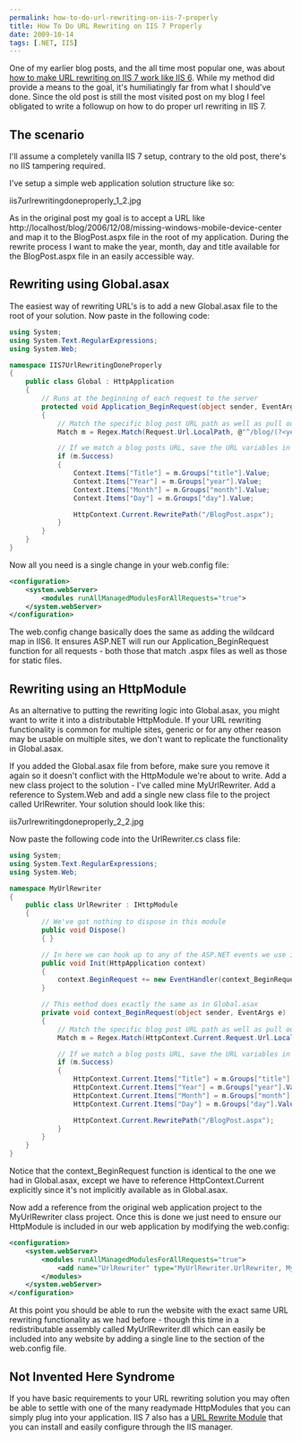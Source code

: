 ```yaml
---
permalink: how-to-do-url-rewriting-on-iis-7-properly
title: How To Do URL Rewriting on IIS 7 Properly
date: 2009-10-14
tags: [.NET, IIS]
---
```

One of my earlier blog posts, and the all time most popular one, was about [how to make URL rewriting on IIS 7 work like IIS 6](/making-url-rewriting-on-iis7-work-like-iis6/). While my method did provide a means to the goal, it's humiliatingly far from what I should've done. Since the old post is still the most visited post on my blog I feel obligated to write a followup on how to do proper url rewriting in IIS 7.

<!-- more -->

## The scenario

I'll assume a completely vanilla IIS 7 setup, contrary to the old post, there's no IIS tampering required.

I've setup a simple web application solution structure like so:

iis7urlrewritingdoneproperly_1_2.jpg

As in the original post my goal is to accept a URL like http://localhost/blog/2006/12/08/missing-windows-mobile-device-center and map it to the BlogPost.aspx file in the root of my application. During the rewrite process I want to make the year, month, day and title available for the BlogPost.aspx file in an easily accessible way.

## Rewriting using Global.asax

The easiest way of rewriting URL's is to add a new Global.asax file to the root of your solution. Now paste in the following code:

```cs
using System;
using System.Text.RegularExpressions;
using System.Web;

namespace IIS7UrlRewritingDoneProperly
{
	public class Global : HttpApplication
	{
		// Runs at the beginning of each request to the server
		protected void Application_BeginRequest(object sender, EventArgs e)
		{
			// Match the specific blog post URL path as well as pull out variables in regex groups
			Match m = Regex.Match(Request.Url.LocalPath, @"^/blog/(?<year>d{4})/(?<month>d{2})/(?<day>d{2})/(?<title>.*)/?$");

			// If we match a blog posts URL, save the URL variables in Context.Items and rewrite to /BlogPost.aspx
			if (m.Success)
			{
				Context.Items["Title"] = m.Groups["title"].Value;
				Context.Items["Year"] = m.Groups["year"].Value;
				Context.Items["Month"] = m.Groups["month"].Value;
				Context.Items["Day"] = m.Groups["day"].Value;

				HttpContext.Current.RewritePath("/BlogPost.aspx");
			}
		}
	}
}
```

Now all you need is a single change in your web.config file:

```xml
<configuration>
	<system.webServer>
		<modules runAllManagedModulesForAllRequests="true">
	</system.webServer>
</configuration>
```

The web.config change basically does the same as adding the wildcard map in IIS6. It ensures ASP.NET will run our Application_BeginRequest function for all requests - both those that match .aspx files as well as those for static files.

## Rewriting using an HttpModule

As an alternative to putting the rewriting logic into Global.asax, you might want to write it into a distributable HttpModule. If your URL rewriting functionality is common for multiple sites, generic or for any other reason may be usable on multiple sites, we don't want to replicate the functionality in Global.asax.

If you added the Global.asax file from before, make sure you remove it again so it doesn't conflict with the HttpModule we're about to write. Add a new class project to the solution - I've called mine MyUrlRewriter. Add a reference to System.Web and add a single new class file to the project called UrlRewriter. Your solution should look like this:

iis7urlrewritingdoneproperly_2_2.jpg

Now paste the following code into the UrlRewriter.cs class file:

```cs
using System;
using System.Text.RegularExpressions;
using System.Web;

namespace MyUrlRewriter
{
	public class UrlRewriter : IHttpModule
	{
		// We've got nothing to dispose in this module
		public void Dispose()
		{ }

		// In here we can hook up to any of the ASP.NET events we use in Global.asax
		public void Init(HttpApplication context)
		{
			context.BeginRequest += new EventHandler(context_BeginRequest);
		}

		// This method does exactly the same as in Global.asax
		private void context_BeginRequest(object sender, EventArgs e)
		{
			// Match the specific blog post URL path as well as pull out variables in regex groups
			Match m = Regex.Match(HttpContext.Current.Request.Url.LocalPath, @"^/blog/(?<year>d{4})/(?<month>d{2})/(?<day>d{2})/(?<title>.*)/?$");

			// If we match a blog posts URL, save the URL variables in Context.Items and rewrite to /BlogPost.aspx
			if (m.Success)
			{
				HttpContext.Current.Items["Title"] = m.Groups["title"].Value;
				HttpContext.Current.Items["Year"] = m.Groups["year"].Value;
				HttpContext.Current.Items["Month"] = m.Groups["month"].Value;
				HttpContext.Current.Items["Day"] = m.Groups["day"].Value;

				HttpContext.Current.RewritePath("/BlogPost.aspx");
			}
		}
	}
}
```

Notice that the context_BeginRequest function is identical to the one we had in Global.asax, except we have to reference HttpContext.Current explicitly since it's not implicitly available as in Global.asax.

Now add a reference from the original web application project to the MyUrlRewriter class project. Once this is done we just need to ensure our HttpModule is included in our web application by modifying the web.config:

```xml
<configuration>
    <system.webServer>
        <modules runAllManagedModulesForAllRequests="true">
            <add name="UrlRewriter" type="MyUrlRewriter.UrlRewriter, MyUrlRewriter"/>
        </modules>
    </system.webServer>
</configuration>
```

At this point you should be able to run the website with the exact same URL rewriting functionality as we had before - though this time in a redistributable assembly called MyUrlRewriter.dll which can easily be included into any website by adding a single line to the section of the web.config file.

## Not Invented Here Syndrome

If you have basic requirements to your URL rewriting solution you may often be able to settle with one of the many readymade HttpModules that you can simply plug into your application. IIS 7 also has a [URL Rewrite Module](http://learn.iis.net/page.aspx/461/creating-rewrite-rules-for-the-url-rewrite-module/) that you can install and easily configure through the IIS manager.
